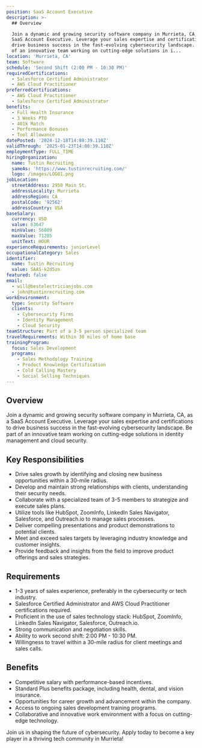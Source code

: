 ```yaml
---
position: SaaS Account Executive
description: >-
  ## Overview

  Join a dynamic and growing security software company in Murrieta, CA, as a
  SaaS Account Executive. Leverage your sales expertise and certifications to
  drive business success in the fast-evolving cybersecurity landscape. Be part
  of an innovative team working on cutting-edge solutions in i...
location: 'Murrieta, CA'
team: Software
schedule: 'Second Shift (2:00 PM - 10:30 PM)'
requiredCertifications:
  - Salesforce Certified Administrator
  - AWS Cloud Practitioner
preferredCertifications:
  - AWS Cloud Practitioner
  - Salesforce Certified Administrator
benefits:
  - Full Health Insurance
  - 3 Weeks PTO
  - 401k Match
  - Performance Bonuses
  - Tool Allowance
datePosted: '2024-12-18T14:08:39.110Z'
validThrough: '2025-01-23T14:08:39.110Z'
employmentType: FULL_TIME
hiringOrganization:
  name: Tustin Recruiting
  sameAs: 'https://www.tustinrecruiting.com/'
  logo: /images/LOGO1.png
jobLocation:
  streetAddress: 2950 Main St.
  addressLocality: Murrieta
  addressRegion: CA
  postalCode: '92562'
  addressCountry: USA
baseSalary:
  currency: USD
  value: 63647
  minValue: 56009
  maxValue: 71285
  unitText: HOUR
experienceRequirements: juniorLevel
occupationalCategory: Sales
identifier:
  name: Tustin Recruiting
  value: SAAS-k2d5zn
featured: false
email:
  - will@bestelectricianjobs.com
  - john@tustinrecruiting.com
workEnvironment:
  type: Security Software
  clients:
    - Cybersecurity Firms
    - Identity Management
    - Cloud Security
teamStructure: Part of a 3-5 person specialized team
travelRequirements: Within 30 miles of home base
trainingProgram:
  focus: Sales Development
  programs:
    - Sales Methodology Training
    - Product Knowledge Certification
    - Cold Calling Mastery
    - Social Selling Techniques
---
```




## Overview
Join a dynamic and growing security software company in Murrieta, CA, as a SaaS Account Executive. Leverage your sales expertise and certifications to drive business success in the fast-evolving cybersecurity landscape. Be part of an innovative team working on cutting-edge solutions in identity management and cloud security.

## Key Responsibilities
- Drive sales growth by identifying and closing new business opportunities within a 30-mile radius.
- Develop and maintain strong relationships with clients, understanding their security needs.
- Collaborate with a specialized team of 3-5 members to strategize and execute sales plans.
- Utilize tools like HubSpot, ZoomInfo, LinkedIn Sales Navigator, Salesforce, and Outreach.io to manage sales processes.
- Deliver compelling presentations and product demonstrations to potential clients.
- Meet and exceed sales targets by leveraging industry knowledge and customer insights.
- Provide feedback and insights from the field to improve product offerings and sales strategies.

## Requirements
- 1-3 years of sales experience, preferably in the cybersecurity or tech industry.
- Salesforce Certified Administrator and AWS Cloud Practitioner certifications required.
- Proficient in the use of sales technology stack: HubSpot, ZoomInfo, LinkedIn Sales Navigator, Salesforce, Outreach.io.
- Strong communication and negotiation skills.
- Ability to work second shift: 2:00 PM - 10:30 PM.
- Willingness to travel within a 30-mile radius for client meetings and sales calls.

## Benefits
- Competitive salary with performance-based incentives.
- Standard Plus benefits package, including health, dental, and vision insurance.
- Opportunities for career growth and advancement within the company.
- Access to ongoing sales development training programs.
- Collaborative and innovative work environment with a focus on cutting-edge technology.

Join us in shaping the future of cybersecurity. Apply today to become a key player in a thriving tech community in Murrieta!